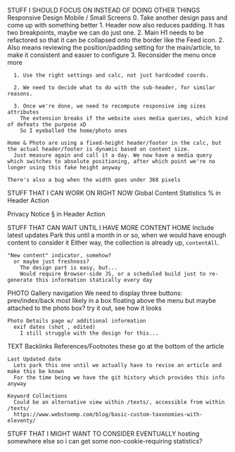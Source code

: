 STUFF I SHOULD FOCUS ON INSTEAD OF DOING OTHER THINGS
  Responsive Design
    Mobile / Small Screens
      0. Take another design pass and come up with something better
        1. Header now also reduces padding. It has two breakpoints, maybe we can do just one.
        2. Main H1 needs to be refactored so that it can be collapsed onto the border like the Feed icon.
          2. Also means reviewing the position/padding setting for the main/article, to make it consistent and easier to configure
        3. Reconsider the menu once more

      1. Use the right settings and calc, not just hardcoded coords.

      2. We need to decide what to do with the sub-header, for similar reasons.

      3. Once we're done, we need to recompute responsive img sizes attributes
        The extension breaks if the website uses media queries, which kind of defeats the purpose xD
        So I eyeballed the home/photo ones

    Home & Photo are using a fixed-height header/footer in the calc, but the actual header/footer is dynamic based on content size.
      Just measure again and call it a day. We now have a media query which switches to absolute positioning, after which point we're no longer using this fake height anyway

    There's also a bug when the width goes under 368 pixels


STUFF THAT I CAN WORK ON RIGHT NOW
  Global Content Statistics
    % in Header Action

  Privacy Notice
    § in Header Action

STUFF THAT CAN WAIT UNTIL I HAVE MORE CONTENT
  HOME
    Include latest updates
      Park this until a month in or so, when we would have enough content to consider it
      Either way, the collection is already up, `contentAll`.

    "New content" indicator, somehow?
      or maybe just freshness?
        The design part is easy, but...
        Would require Browser-side JS, or a scheduled build just to re-generate this information statically every day

  PHOTO
    Gallery navigation
      We need to display three buttons: prev/index/back
      most likely in a box floating above the menu
      but maybe attached to the photo box?
        try it out, see how it looks

    Photo Details page w/ additional information
      exif dates (shot , edited)
        I still struggle with the design for this...

  TEXT
    Backlinks
    References/Footnotes
      these go at the bottom of the article

    Last Updated date
      Lets park this one until we actually have to revise an article and make this be known
      For the time being we have the git history which provides this info anyway

    Keyword Collections
      Could be an alternative view within /texts/, accessible from within /texts/
      https://www.webstoemp.com/blog/basic-custom-taxonomies-with-eleventy/


STUFF THAT I MIGHT WANT TO CONSIDER EVENTUALLY
  hosting somewhere else so i can get some non-cookie-requiring statistics?